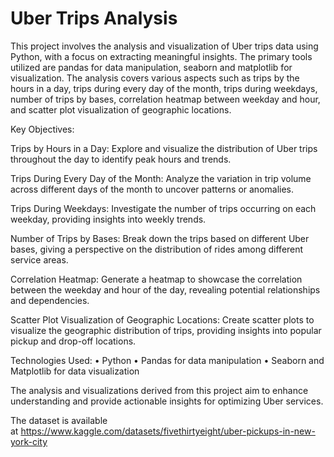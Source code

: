 # Uber Trips Analysis

This project involves the analysis and visualization of Uber trips data using Python, with a focus on extracting meaningful insights. The primary tools utilized are pandas for data manipulation, seaborn and matplotlib for visualization. The analysis covers various aspects such as trips by the hours in a day, trips during every day of the month, trips during weekdays, number of trips by bases, correlation heatmap between weekday and hour, and scatter plot visualization of geographic locations.

Key Objectives:

Trips by Hours in a Day: Explore and visualize the distribution of Uber trips throughout the day to identify peak hours and trends.

Trips During Every Day of the Month: Analyze the variation in trip volume across different days of the month to uncover patterns or anomalies.

Trips During Weekdays: Investigate the number of trips occurring on each weekday, providing insights into weekly trends.

Number of Trips by Bases: Break down the trips based on different Uber bases, giving a perspective on the distribution of rides among different service areas.

Correlation Heatmap: Generate a heatmap to showcase the correlation between the weekday and hour of the day, revealing potential relationships and dependencies.

Scatter Plot Visualization of Geographic Locations: Create scatter plots to visualize the geographic distribution of trips, providing insights into popular pickup and drop-off locations.

Technologies Used:
	•	Python
	•	Pandas for data manipulation
	•	Seaborn and Matplotlib for data visualization
 
The analysis and visualizations derived from this project aim to enhance understanding and provide actionable insights for optimizing Uber services.

The dataset is available at https://www.kaggle.com/datasets/fivethirtyeight/uber-pickups-in-new-york-city
